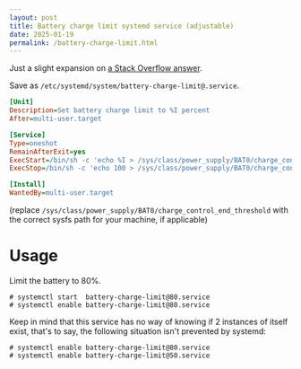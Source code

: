 ```yaml
---
layout: post
title: Battery charge limit systemd service (adjustable)
date: 2025-01-19
permalink: /battery-charge-limit.html
---
```


Just a slight expansion on
[a Stack Overflow answer](https://unix.stackexchange.com/a/716800).

Save as `/etc/systemd/system/battery-charge-limit@.service`.

```ini
[Unit]
Description=Set battery charge limit to %I percent
After=multi-user.target

[Service]
Type=oneshot
RemainAfterExit=yes
ExecStart=/bin/sh -c 'echo %I > /sys/class/power_supply/BAT0/charge_control_end_threshold'
ExecStop=/bin/sh -c 'echo 100 > /sys/class/power_supply/BAT0/charge_control_end_threshold'

[Install]
WantedBy=multi-user.target
```

(replace `/sys/class/power_supply/BAT0/charge_control_end_threshold` with
the correct sysfs path for your machine, if applicable)

# Usage

Limit the battery to 80%.

```console
# systemctl start  battery-charge-limit@80.service
# systemctl enable battery-charge-limit@80.service
```

Keep in mind that this service has no way of knowing
if 2 instances of itself exist,
that's to say, the following situation isn't prevented by systemd:

```
# systemctl enable battery-charge-limit@80.service
# systemctl enable battery-charge-limit@50.service
```
